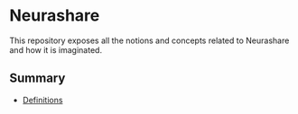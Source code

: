 # Neurashare

This repository exposes all the notions and concepts related to Neurashare and how it is imaginated.

## Summary

- [Definitions](definitions.md)
